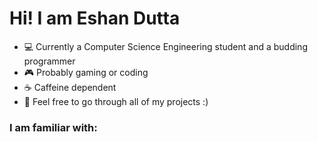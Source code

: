 # Hi! I am Eshan Dutta
                  
- 💻 Currently a Computer Science Engineering student and a budding programmer
- 🎮 Probably gaming or coding
- ☕ Caffeine dependent
- 🧩 Feel free to go through all of my projects :)

### I am familiar with: 
